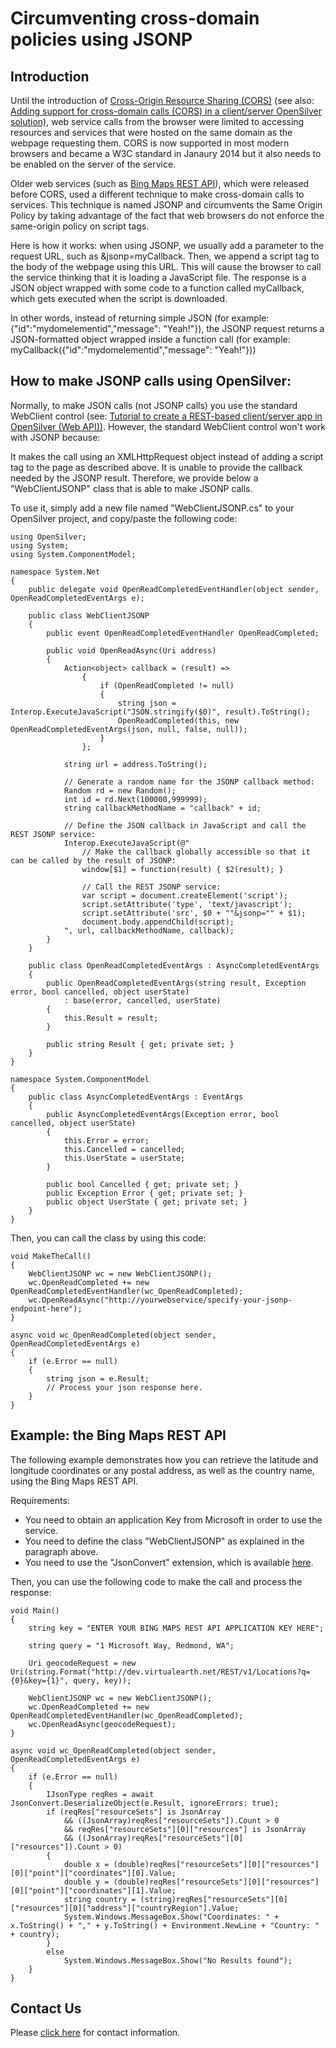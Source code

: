 # Circumventing cross-domain policies using JSONP

## Introduction

Until the introduction of [Cross-Origin Resource Sharing (CORS)](https://en.wikipedia.org/wiki/Cross-origin_resource_sharing) (see also: [Adding support for cross-domain calls (CORS) in a client/server OpenSilver solution)](wcf-and-webclient.md#adding-support-for-cross-domain-calls-cors), web service calls from the browser were limited to accessing resources and services that were hosted on the same domain as the webpage requesting them. CORS is now supported in most modern browsers and became a W3C standard in Janaury 2014 but it also needs to be enabled on the server of the service.

Older web services (such as [Bing Maps REST API](https://blogs.bing.com/maps/2015/03/05/accessing-the-bing-maps-rest-services-from-various-javascript-frameworks)), which were released before CORS, used a different technique to make cross-domain calls to services. This technique is named JSONP and circumvents the Same Origin Policy by taking advantage of the fact that web browsers do not enforce the same-origin policy on script tags.

Here is how it works: when using JSONP, we usually add a parameter to the request URL, such as &jsonp=myCallback. Then, we append a script tag to the body of the webpage using this URL. This will cause the browser to call the service thinking that it is loading a JavaScript file. The response is a JSON object wrapped with some code to a function called myCallback, which gets executed when the script is downloaded.

In other words, instead of returning simple JSON (for example: {"id":"mydomelementid","message": "Yeah!"}), the JSONP request returns a JSON-formatted object wrapped inside a function call (for example: myCallback({"id":"mydomelementid","message": "Yeah!"}))

## How to make JSONP calls using OpenSilver:
Normally, to make JSON calls (not JSONP calls) you use the standard WebClient control (see: [Tutorial to create a REST-based client/server app in OpenSilver (Web API))](wcf-and-webclient.md#tutorial-to-easily-create-a-rest-based-clientserver-app-in-opensilver-wep-api).
However, the standard WebClient control won't work with JSONP because:

It makes the call using an XMLHttpRequest object instead of adding a script tag to the page as described above.
It is unable to provide the callback needed by the JSONP result.
Therefore, we provide below a "WebClientJSONP" class that is able to make JSONP calls.

To use it, simply add a new file named "WebClientJSONP.cs" to your OpenSilver project, and copy/paste the following code:
```
using OpenSilver;
using System;
using System.ComponentModel;

namespace System.Net
{
    public delegate void OpenReadCompletedEventHandler(object sender, OpenReadCompletedEventArgs e);

    public class WebClientJSONP
    {
        public event OpenReadCompletedEventHandler OpenReadCompleted;

        public void OpenReadAsync(Uri address)
        {
            Action<object> callback = (result) =>
                {
                    if (OpenReadCompleted != null)
                    {
                        string json = Interop.ExecuteJavaScript("JSON.stringify($0)", result).ToString();
                        OpenReadCompleted(this, new OpenReadCompletedEventArgs(json, null, false, null));
                    }
                };

            string url = address.ToString();

            // Generate a random name for the JSONP callback method:
            Random rd = new Random();
            int id = rd.Next(100000,999999);
            string callbackMethodName = "callback" + id;

            // Define the JSON callback in JavaScript and call the REST JSONP service:
            Interop.ExecuteJavaScript(@"
                // Make the callback globally accessible so that it can be called by the result of JSONP:
                window[$1] = function(result) { $2(result); }

                // Call the REST JSONP service:
                var script = document.createElement('script');
                script.setAttribute('type', 'text/javascript');
                script.setAttribute('src', $0 + ""&jsonp="" + $1);
                document.body.appendChild(script);
            ", url, callbackMethodName, callback);
        }
    }

    public class OpenReadCompletedEventArgs : AsyncCompletedEventArgs
    {
        public OpenReadCompletedEventArgs(string result, Exception error, bool cancelled, object userState)
            : base(error, cancelled, userState)
        {
            this.Result = result;
        }

        public string Result { get; private set; }
    }
}

namespace System.ComponentModel
{
    public class AsyncCompletedEventArgs : EventArgs
    {
        public AsyncCompletedEventArgs(Exception error, bool cancelled, object userState)
        {
            this.Error = error;
            this.Cancelled = cancelled;
            this.UserState = userState;
        }

        public bool Cancelled { get; private set; }
        public Exception Error { get; private set; }
        public object UserState { get; private set; }
    }
}
```

Then, you can call the class by using this code:
```
void MakeTheCall()
{
    WebClientJSONP wc = new WebClientJSONP();
    wc.OpenReadCompleted += new OpenReadCompletedEventHandler(wc_OpenReadCompleted);
    wc.OpenReadAsync("http://yourwebservice/specify-your-jsonp-endpoint-here");
}

async void wc_OpenReadCompleted(object sender, OpenReadCompletedEventArgs e)
{
    if (e.Error == null)
    {
        string json = e.Result;
        // Process your json response here.
    }
}
 ```

## Example: the Bing Maps REST API
The following example demonstrates how you can retrieve the latitude and longitude coordinates or any postal address, as well as the country name, using the Bing Maps REST API.

Requirements:

* You need to obtain an application Key from Microsoft in order to use the service.
* You need to define the class "WebClientJSONP" as explained in the paragraph above.
* You need to use the "JsonConvert" extension, which is available [here](http://forums.cshtml5.com/viewtopic.php?f=7&t=5478).

Then, you can use the following code to make the call and process the response:
```
void Main()
{
    string key = "ENTER YOUR BING MAPS REST API APPLICATION KEY HERE";

    string query = "1 Microsoft Way, Redmond, WA";

    Uri geocodeRequest = new Uri(string.Format("http://dev.virtualearth.net/REST/v1/Locations?q={0}&key={1}", query, key));

    WebClientJSONP wc = new WebClientJSONP();
    wc.OpenReadCompleted += new OpenReadCompletedEventHandler(wc_OpenReadCompleted);
    wc.OpenReadAsync(geocodeRequest);
}

async void wc_OpenReadCompleted(object sender, OpenReadCompletedEventArgs e)
{
    if (e.Error == null)
    {
        IJsonType reqRes = await JsonConvert.DeserializeObject(e.Result, ignoreErrors: true);
        if (reqRes["resourceSets"] is JsonArray
            && ((JsonArray)reqRes["resourceSets"]).Count > 0
            && reqRes["resourceSets"][0]["resources"] is JsonArray
            && ((JsonArray)reqRes["resourceSets"][0]["resources"]).Count > 0)
        {
            double x = (double)reqRes["resourceSets"][0]["resources"][0]["point"]["coordinates"][0].Value;
            double y = (double)reqRes["resourceSets"][0]["resources"][0]["point"]["coordinates"][1].Value;
            string country = (string)reqRes["resourceSets"][0]["resources"][0]["address"]["countryRegion"].Value;
            System.Windows.MessageBox.Show("Coordinates: " + x.ToString() + "," + y.ToString() + Environment.NewLine + "Country: " + country);
        }
        else
            System.Windows.MessageBox.Show("No Results found");
    }
}
```

## Contact Us
Please [click here](https://opensilver.net/contact.aspx) for contact information.
